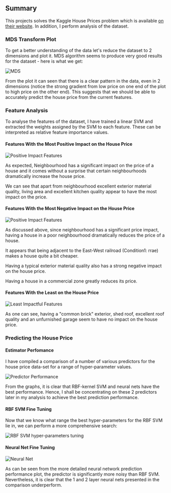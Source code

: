 ## Summary

This projects solves the Kaggle House Prices problem
which is available [on their website](https://www.kaggle.com/c/house-prices-advanced-regression-techniques).
In addition, I perform analysis of the dataset.

### MDS Transform Plot
To get a better understanding of the data let's reduce the dataset to
2 dimensions and plot it. MDS algorithm seems to produce very good results for
the dataset - here is what we get:

![MDS](MDS.png)

From the plot it can seen that there is a clear pattern in the data, even
in 2 dimensions (notice the strong gradient from low price on one end
of the plot to high price on the other end). This suggests that we
should be able to accurately predict the house price from the current features.

### Feature Analysis
To analyse the features of the dataset, I have trained a linear SVM and
extracted the weights assigned by the SVM to each feature. These can
be interpreted as relative feature importance values.

#### Features With the Most Positive Impact on the House Price

![Positive Impact Features](important_positive_features.png)

As expected, Neighbourhood has a significant impact on the price of a
house and it comes without a surprise that certain neighbourhoods
dramatically increase the house price.

We can see that apart from neighbourhood excellent exterior material quality,
living area and excellent kitchen quality appear to have the most impact on the price.

#### Features With the Most Negative Impact on the House Price

![Positive Impact Features](important_negative_features.png)

As discussed above, since neighbourhood has a significant price impact,
having a house in a poor neighbourhood dramatically reduces the price
of a house.

It appears that being adjacent to the East-West railroad (Condition1: rrae)
makes a house quite a bit cheaper.

Having a typical exterior material quality also has a strong negative
impact on the house price.

Having a house in a commercial zone greatly reduces its price.

#### Features With the Least on the House Price

![Least Impactful Features](least_important_features.png)

As one can see, having a "common brick" exterior, shed roof, excellent
roof quality and an unfurnished garage seem to have no impact on the house
price.

### Predicting the House Price

#### Estimator Perfomance

I have compiled a comparison of a number of various predictors for the
house price data-set for a range of hyper-parameter values.

![Predictor Performance](estimator_performance.png)

From the graphs, it is clear that RBF-kernel SVM and neural nets have
the best performance. Hence, I shall be concentrating on these 2
predictors later in my analysis to achieve the best prediction performance.

#### RBF SVM Fine Tuning

Now that we know what range the best hyper-parameters for the RBF SVM
lie in, we can perform a more comprehensive search:

![RBF SVM hyper-parameters tuning](rbf_svm.png)

#### Neural Net Fine Tuning

![Neural Net](nn.png)

As can be seen from the more detailed neural network prediction performance
plot, the predictor is significantly more noisy than RBF SVM. Nevertheless,
it is clear that the 1 and 2 layer neural nets presented in the comparison
underperform.